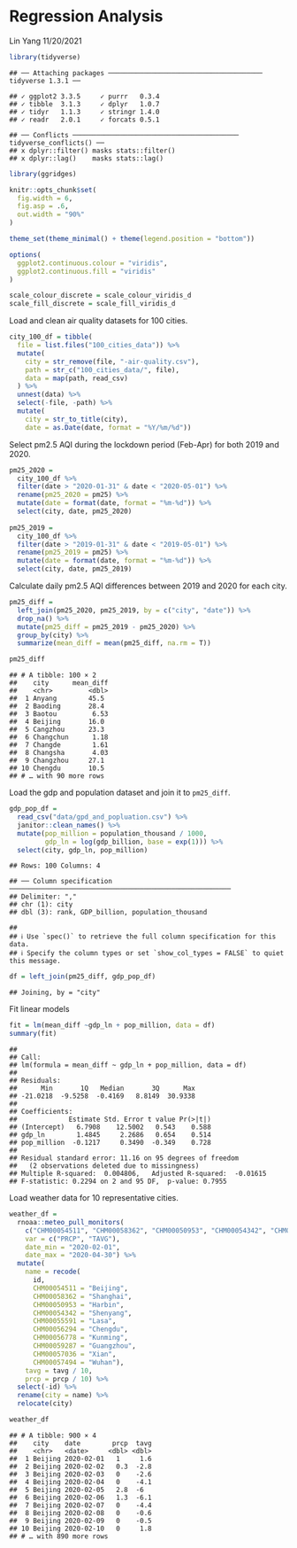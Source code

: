 Regression Analysis
================
Lin Yang
11/20/2021

``` r
library(tidyverse)
```

    ## ── Attaching packages ─────────────────────────────────────── tidyverse 1.3.1 ──

    ## ✓ ggplot2 3.3.5     ✓ purrr   0.3.4
    ## ✓ tibble  3.1.3     ✓ dplyr   1.0.7
    ## ✓ tidyr   1.1.3     ✓ stringr 1.4.0
    ## ✓ readr   2.0.1     ✓ forcats 0.5.1

    ## ── Conflicts ────────────────────────────────────────── tidyverse_conflicts() ──
    ## x dplyr::filter() masks stats::filter()
    ## x dplyr::lag()    masks stats::lag()

``` r
library(ggridges)

knitr::opts_chunk$set(
  fig.width = 6,
  fig.asp = .6,
  out.width = "90%"
)

theme_set(theme_minimal() + theme(legend.position = "bottom"))

options(
  ggplot2.continuous.colour = "viridis",
  ggplot2.continuous.fill = "viridis"
)

scale_colour_discrete = scale_colour_viridis_d
scale_fill_discrete = scale_fill_viridis_d
```

Load and clean air quality datasets for 100 cities.

``` r
city_100_df = tibble(
  file = list.files("100_cities_data")) %>% 
  mutate(
    city = str_remove(file, "-air-quality.csv"),
    path = str_c("100_cities_data/", file),
    data = map(path, read_csv)
  ) %>% 
  unnest(data) %>% 
  select(-file, -path) %>% 
  mutate(
    city = str_to_title(city),
    date = as.Date(date, format = "%Y/%m/%d"))
```

Select pm2.5 AQI during the lockdown period (Feb-Apr) for both 2019 and
2020.

``` r
pm25_2020 = 
  city_100_df %>% 
  filter(date > "2020-01-31" & date < "2020-05-01") %>% 
  rename(pm25_2020 = pm25) %>% 
  mutate(date = format(date, format = "%m-%d")) %>% 
  select(city, date, pm25_2020)
  
pm25_2019 = 
  city_100_df %>% 
  filter(date > "2019-01-31" & date < "2019-05-01") %>% 
  rename(pm25_2019 = pm25) %>% 
  mutate(date = format(date, format = "%m-%d")) %>% 
  select(city, date, pm25_2019)
```

Calculate daily pm2.5 AQI differences between 2019 and 2020 for each
city.

``` r
pm25_diff = 
  left_join(pm25_2020, pm25_2019, by = c("city", "date")) %>% 
  drop_na() %>% 
  mutate(pm25_diff = pm25_2019 - pm25_2020) %>% 
  group_by(city) %>% 
  summarize(mean_diff = mean(pm25_diff, na.rm = T))

pm25_diff
```

    ## # A tibble: 100 × 2
    ##    city      mean_diff
    ##    <chr>         <dbl>
    ##  1 Anyang        45.5 
    ##  2 Baoding       28.4 
    ##  3 Baotou         6.53
    ##  4 Beijing       16.0 
    ##  5 Cangzhou      23.3 
    ##  6 Changchun      1.18
    ##  7 Changde        1.61
    ##  8 Changsha       4.03
    ##  9 Changzhou     27.1 
    ## 10 Chengdu       10.5 
    ## # … with 90 more rows

Load the gdp and population dataset and join it to `pm25_diff`.

``` r
gdp_pop_df = 
  read_csv("data/gpd_and_popluation.csv") %>% 
  janitor::clean_names() %>% 
  mutate(pop_million = population_thousand / 1000,
         gdp_ln = log(gdp_billion, base = exp(1))) %>% 
  select(city, gdp_ln, pop_million)
```

    ## Rows: 100 Columns: 4

    ## ── Column specification ────────────────────────────────────────────────────────
    ## Delimiter: ","
    ## chr (1): city
    ## dbl (3): rank, GDP_billion, population_thousand

    ## 
    ## ℹ Use `spec()` to retrieve the full column specification for this data.
    ## ℹ Specify the column types or set `show_col_types = FALSE` to quiet this message.

``` r
df = left_join(pm25_diff, gdp_pop_df) 
```

    ## Joining, by = "city"

Fit linear models

``` r
fit = lm(mean_diff ~gdp_ln + pop_million, data = df)
summary(fit)
```

    ## 
    ## Call:
    ## lm(formula = mean_diff ~ gdp_ln + pop_million, data = df)
    ## 
    ## Residuals:
    ##      Min       1Q   Median       3Q      Max 
    ## -21.0218  -9.5258  -0.4169   8.8149  30.9338 
    ## 
    ## Coefficients:
    ##             Estimate Std. Error t value Pr(>|t|)
    ## (Intercept)   6.7908    12.5002   0.543    0.588
    ## gdp_ln        1.4845     2.2686   0.654    0.514
    ## pop_million  -0.1217     0.3490  -0.349    0.728
    ## 
    ## Residual standard error: 11.16 on 95 degrees of freedom
    ##   (2 observations deleted due to missingness)
    ## Multiple R-squared:  0.004806,   Adjusted R-squared:  -0.01615 
    ## F-statistic: 0.2294 on 2 and 95 DF,  p-value: 0.7955

Load weather data for 10 representative cities.

``` r
weather_df = 
  rnoaa::meteo_pull_monitors(
    c("CHM00054511", "CHM00058362", "CHM00050953", "CHM00054342", "CHM00055591", "CHM00056294", "CHM00056778", "CHM00059287", "CHM00057036", "CHM00057494"),
    var = c("PRCP", "TAVG"), 
    date_min = "2020-02-01",
    date_max = "2020-04-30") %>%
  mutate(
    name = recode(
      id, 
      CHM00054511 = "Beijing", 
      CHM00058362 = "Shanghai",
      CHM00050953 = "Harbin",
      CHM00054342 = "Shenyang",
      CHM00055591 = "Lasa",
      CHM00056294 = "Chengdu",
      CHM00056778 = "Kunming",
      CHM00059287 = "Guangzhou",
      CHM00057036 = "Xian",
      CHM00057494 = "Wuhan"),
    tavg = tavg / 10,
    prcp = prcp / 10) %>%
  select(-id) %>% 
  rename(city = name) %>% 
  relocate(city)

weather_df
```

    ## # A tibble: 900 × 4
    ##    city    date        prcp  tavg
    ##    <chr>   <date>     <dbl> <dbl>
    ##  1 Beijing 2020-02-01   1     1.6
    ##  2 Beijing 2020-02-02   0.3  -2.8
    ##  3 Beijing 2020-02-03   0    -2.6
    ##  4 Beijing 2020-02-04   0    -4.1
    ##  5 Beijing 2020-02-05   2.8  -6  
    ##  6 Beijing 2020-02-06   1.3  -6.1
    ##  7 Beijing 2020-02-07   0    -4.4
    ##  8 Beijing 2020-02-08   0    -0.6
    ##  9 Beijing 2020-02-09   0    -0.5
    ## 10 Beijing 2020-02-10   0     1.8
    ## # … with 890 more rows
